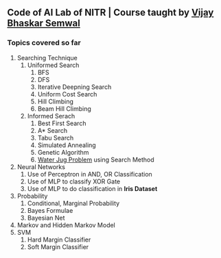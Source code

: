 ## Code of AI Lab of NITR | Course taught by [Vijay Bhaskar Semwal](https://sites.google.com/site/wwwvbsemwalcom/) 

### Topics covered so far

1. Searching Technique
	1. Uniformed Search
		1. BFS
		2. DFS
		3. Iterative Deepning Search
		4. Uniform Cost Search
		5. Hill Climbing
		6. Beam Hill Climbing
 	2. Informed Serach
		1. Best First Search
		2. A* Search
		3. Tabu Search
		4. Simulated Annealing
		5. Genetic Algorithm
		6. [Water Jug Problem](https://www.geeksforgeeks.org/puzzle-water-jug-problem/) using Search Method
1. Neural Networks
	1. Use of Perceptron in AND, OR Classification
	2. Use of MLP to classify XOR Gate
	3. Use of MLP to do classification in **Iris Dataset** 
1. Probability
	1. Conditional, Marginal Probability
	2. Bayes Formulae
	3. Bayesian Net
1. Markov and Hidden Markov Model
1. SVM
	1. Hard Margin Classifier
	2. Soft Margin Classifier
	
